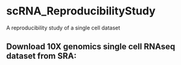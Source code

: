 # scRNA_ReproducibilityStudy
A reproducibility study of a single cell dataset

## Download 10X genomics single cell RNAseq dataset from SRA:
